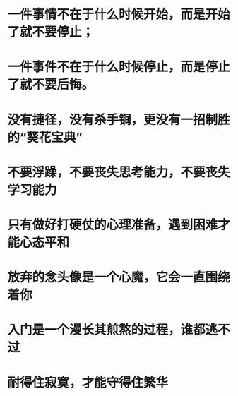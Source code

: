

# 一件事情不在于什么时候开始，而是开始了就不要停止；
# 一件事件不在于什么时候停止，而是停止了就不要后悔。


# 没有捷径，没有杀手锏，更没有一招制胜的“葵花宝典”
# 不要浮躁，不要丧失思考能力，不要丧失学习能力
# 只有做好打硬仗的心理准备，遇到困难才能心态平和
# 放弃的念头像是一个心魔，它会一直围绕着你
# 入门是一个漫长其煎熬的过程，谁都逃不过
# 耐得住寂寞，才能守得住繁华

